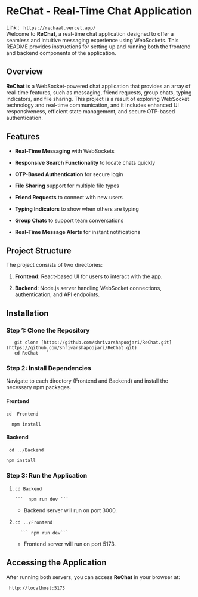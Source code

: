 ReChat - Real-Time Chat Application
===================================
  Link :     ```  https://rechaat.vercel.app/ ```  
Welcome to **ReChat**, a real-time chat application designed to offer a seamless and intuitive messaging experience using WebSockets. This README provides instructions for setting up and running both the frontend and backend components of the application.

Overview
--------

**ReChat** is a WebSocket-powered chat application that provides an array of real-time features, such as messaging, friend requests, group chats, typing indicators, and file sharing. This project is a result of exploring WebSocket technology and real-time communication, and it includes enhanced UI responsiveness, efficient state management, and secure OTP-based authentication.

Features
--------

*   **Real-Time Messaging** with WebSockets
    
*   **Responsive Search Functionality** to locate chats quickly
    
*   **OTP-Based Authentication** for secure login
    
*   **File Sharing** support for multiple file types
    
*   **Friend Requests** to connect with new users
    
*   **Typing Indicators** to show when others are typing
    
*   **Group Chats** to support team conversations
    
*   **Real-Time Message Alerts** for instant notifications
    

Project Structure
-----------------

The project consists of two directories:

1.  **Frontend**: React-based UI for users to interact with the app.
    
2.  **Backend**: Node.js server handling WebSocket connections, authentication, and API endpoints.
    

Installation
------------

### Step 1: Clone the Repository

       git clone [https://github.com/shrivarshapoojari/ReChat.git](https://github.com/shrivarshapoojari/ReChat.git)  
       cd ReChat   `

### Step 2: Install Dependencies

Navigate to each directory (Frontend and Backend) and install the necessary npm packages.

#### Frontend

 ``` cd  Frontend ```
 
  
```   npm install   ```

#### Backend

  ```  cd ../Backend  ```
  
   ``` npm install   ```

### Step 3: Run the Application

1. ``` cd Backend ```
   
       ```  npm run dev ```  
    
    *   Backend server will run on port 3000.
        
3.  ``` cd ../Frontend ```
   
          ``` npm run dev```  
    
    *   Frontend server will run on port 5173.
        

Accessing the Application
-------------------------

After running both servers, you can access **ReChat** in your browser at:

 ```  http://localhost:5173   ```
